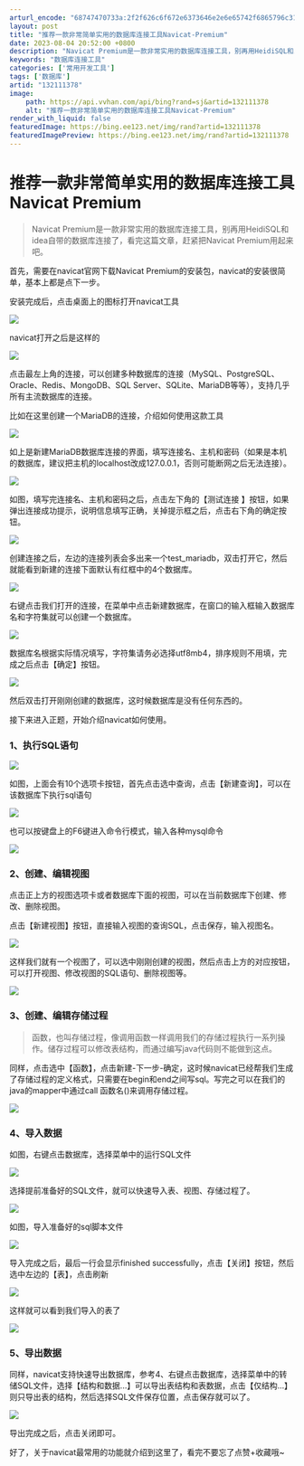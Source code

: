 ```yaml
---
arturl_encode: "68747470733a:2f2f626c6f672e6373646e2e6e65742f6865796c3136335f2f:61727469636c652f64657461696c732f313332313131333738"
layout: post
title: "推荐一款非常简单实用的数据库连接工具Navicat-Premium"
date: 2023-08-04 20:52:00 +0800
description: "Navicat Premium是一款非常实用的数据库连接工具，别再用HeidiSQL和idea自带的"
keywords: "数据库连接工具"
categories: ['常用开发工具']
tags: ['数据库']
artid: "132111378"
image:
    path: https://api.vvhan.com/api/bing?rand=sj&artid=132111378
    alt: "推荐一款非常简单实用的数据库连接工具Navicat-Premium"
render_with_liquid: false
featuredImage: https://bing.ee123.net/img/rand?artid=132111378
featuredImagePreview: https://bing.ee123.net/img/rand?artid=132111378
---
```


# 推荐一款非常简单实用的数据库连接工具Navicat Premium

> Navicat Premium是一款非常实用的数据库连接工具，别再用HeidiSQL和idea自带的数据库连接了，看完这篇文章，赶紧把Navicat Premium用起来吧。

首先，需要在navicat官网下载Navicat Premium的安装包，navicat的安装很简单，基本上都是点下一步。

安装完成后，点击桌面上的图标打开navicat工具

![](https://i-blog.csdnimg.cn/blog_migrate/36103ab44a7e49b24e980c62c358ee0b.png)

navicat打开之后是这样的

![](https://i-blog.csdnimg.cn/blog_migrate/1ffb582154dd1b3d1b077cb78f6d9434.png)

点击最左上角的连接，可以创建多种数据库的连接（MySQL、PostgreSQL、Oracle、Redis、MongoDB、SQL Server、SQLite、MariaDB等等），支持几乎所有主流数据库的连接。

比如在这里创建一个MariaDB的连接，介绍如何使用这款工具

![](https://i-blog.csdnimg.cn/blog_migrate/6292eed0292ea8d63c92c3ff5955ce52.png)

如上是新建MariaDB数据库连接的界面，填写连接名、主机和密码（如果是本机的数据库，建议把主机的localhost改成127.0.0.1，否则可能断网之后无法连接）。

![](https://i-blog.csdnimg.cn/blog_migrate/0472af1b938287423dff3789cbdf76ae.png)

如图，填写完连接名、主机和密码之后，点击左下角的【测试连接 】按钮，如果弹出连接成功提示，说明信息填写正确，关掉提示框之后，点击右下角的确定按钮。

![](https://i-blog.csdnimg.cn/blog_migrate/c00f2e8dff286b7ad4f3e7b2195511f0.png)

创建连接之后，左边的连接列表会多出来一个test\_mariadb，双击打开它，然后就能看到新建的连接下面默认有红框中的4个数据库。

![](https://i-blog.csdnimg.cn/blog_migrate/5003f5c1310641b42e4597870f0fa6c2.png)

右键点击我们打开的连接，在菜单中点击新建数据库，在窗口的输入框输入数据库名和字符集就可以创建一个数据库。

![](https://i-blog.csdnimg.cn/blog_migrate/460188b8542f47f1cabc569789cc1087.jpeg)

数据库名根据实际情况填写，字符集请务必选择utf8mb4，排序规则不用填，完成之后点击【确定】按钮。

![](https://i-blog.csdnimg.cn/blog_migrate/472942319bffc244f0172cfcf207bb2a.png)

然后双击打开刚刚创建的数据库，这时候数据库是没有任何东西的。

接下来进入正题，开始介绍navicat如何使用。

### 1、执行SQL语句

![](https://i-blog.csdnimg.cn/blog_migrate/3f80541089e4bc02563a0a8182d62ecf.png)

如图，上面会有10个选项卡按钮，首先点击选中查询，点击【新建查询】，可以在该数据库下执行sql语句

![](https://i-blog.csdnimg.cn/blog_migrate/069d50c256741bdc23c97e3b52483a1c.png)

也可以按键盘上的F6键进入命令行模式，输入各种mysql命令

![](https://i-blog.csdnimg.cn/blog_migrate/d3b8a139b608f6ecacc2da2ecea68b0c.png)

### 2、创建、编辑视图

点击正上方的视图选项卡或者数据库下面的视图，可以在当前数据库下创建、修改、删除视图。

点击【新建视图】按钮，直接输入视图的查询SQL，点击保存，输入视图名。

![](https://i-blog.csdnimg.cn/blog_migrate/2355789fb4a53940b9d0a742e13418ed.png)

这样我们就有一个视图了，可以选中刚刚创建的视图，然后点击上方的对应按钮，可以打开视图、修改视图的SQL语句、删除视图等。

![](https://i-blog.csdnimg.cn/blog_migrate/e2e02d4517e428be337e383d537bab2a.png)

### 3、创建、编辑存储过程

> 函数，也叫存储过程，像调用函数一样调用我们的存储过程执行一系列操作。储存过程可以修改表结构，而通过编写java代码则不能做到这点。

同样，点击选中【函数】，点击新建-下一步-确定，这时候navicat已经帮我们生成了存储过程的定义格式，只需要在begin和end之间写sql。写完之可以在我们的java的mapper中通过call 函数名()来调用存储过程。

![](https://i-blog.csdnimg.cn/blog_migrate/aa527ad87504e917a8a80a9711499772.png)

### 4、导入数据

如图，右键点击数据库，选择菜单中的运行SQL文件

![](https://i-blog.csdnimg.cn/blog_migrate/21bd1a09836a1c62511486f2b1f4eb8d.jpeg)

选择提前准备好的SQL文件，就可以快速导入表、视图、存储过程了。

![](https://i-blog.csdnimg.cn/blog_migrate/d87b9c0f3a30e2089062a9fa936298ad.png)

如图，导入准备好的sql脚本文件

![](https://i-blog.csdnimg.cn/blog_migrate/74c684f510c2d47cdcd996736fead27a.png)

导入完成之后，最后一行会显示finished successfully，点击【关闭】按钮，然后选中左边的【表】，点击刷新

![](https://i-blog.csdnimg.cn/blog_migrate/d305806e36b15e160b65c22d35d8cd22.png)

这样就可以看到我们导入的表了

![](https://i-blog.csdnimg.cn/blog_migrate/813d278aa6659e982db5228fdb1fa1fc.png)

### 5、导出数据

同样，navicat支持快速导出数据库，参考4、右键点击数据库，选择菜单中的转储SQL文件，选择【结构和数据...】可以导出表结构和表数据，点击【仅结构...】则只导出表的结构，然后选择SQL文件保存位置，点击保存就可以了。

![](https://i-blog.csdnimg.cn/blog_migrate/87494f0275d866651fc03041d458399f.png)

导出完成之后，点击关闭即可。

好了，关于navicat最常用的功能就介绍到这里了，看完不要忘了点赞+收藏哦~